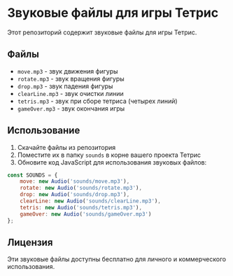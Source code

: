 # Звуковые файлы для игры Тетрис

Этот репозиторий содержит звуковые файлы для игры Тетрис.

## Файлы

- `move.mp3` - звук движения фигуры
- `rotate.mp3` - звук вращения фигуры
- `drop.mp3` - звук падения фигуры
- `clearLine.mp3` - звук очистки линии
- `tetris.mp3` - звук при сборе тетриса (четырех линий)
- `gameOver.mp3` - звук окончания игры

## Использование

1. Скачайте файлы из репозитория
2. Поместите их в папку `sounds` в корне вашего проекта Тетрис
3. Обновите код JavaScript для использования звуковых файлов:

```javascript
const SOUNDS = {
    move: new Audio('sounds/move.mp3'),
    rotate: new Audio('sounds/rotate.mp3'),
    drop: new Audio('sounds/drop.mp3'),
    clearLine: new Audio('sounds/clearLine.mp3'),
    tetris: new Audio('sounds/tetris.mp3'),
    gameOver: new Audio('sounds/gameOver.mp3')
};
```

## Лицензия

Эти звуковые файлы доступны бесплатно для личного и коммерческого использования.